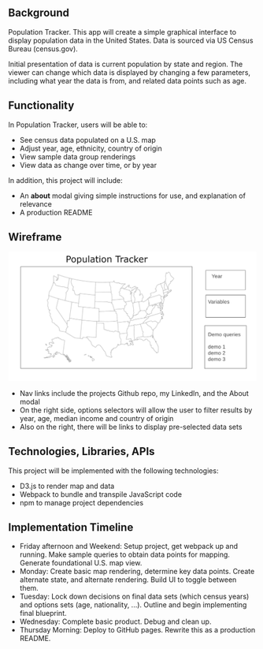 ## Background

Population Tracker. This app will create a simple graphical interface to display population data in the United States. Data is sourced via US Census Bureau (census.gov).

Initial presentation of data is current population by state and region. The viewer can change which data is displayed by changing a few parameters, including what year the data is from, and related data points such as age.

## Functionality

In Population Tracker, users will be able to:

- See census data populated on a U.S. map
- Adjust year, age, ethnicity, country of origin
- View sample data group renderings
- View data as change over time, or by year

In addition, this project will include:

- An **about** modal giving simple instructions for use, and explanation of relevance
- A production README

## Wireframe

![wireframe](https://github.com/evanhundred/js_project/blob/main/wireframe.png)

- Nav links include the projects Github repo, my LinkedIn, and the About modal
- On the right side, options selectors will allow the user to filter results by year, age, median income and country of origin
- Also on the right, there will be links to display pre-selected data sets

## Technologies, Libraries, APIs

This project will be implemented with the following technologies:

- D3.js to render map and data
- Webpack to bundle and transpile JavaScript code
- npm to manage project dependencies

## Implementation Timeline

- Friday afternoon and Weekend: Setup project, get webpack up and running. Make sample queries to obtain data points for mapping. Generate foundational U.S. map view.
- Monday: Create basic map rendering, determine key data points. Create alternate state, and alternate rendering. Build UI to toggle between them.
- Tuesday: Lock down decisions on final data sets (which census years) and options sets (age, nationality, ...). Outline and begin implementing final blueprint.
- Wednesday: Complete basic product. Debug and clean up.
- Thursday Morning: Deploy to GitHub pages. Rewrite this as a production README.
